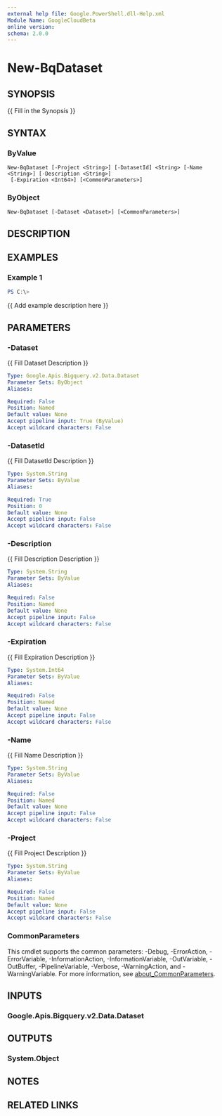 ```yaml
---
external help file: Google.PowerShell.dll-Help.xml
Module Name: GoogleCloudBeta
online version:
schema: 2.0.0
---
```


# New-BqDataset

## SYNOPSIS
{{ Fill in the Synopsis }}

## SYNTAX

### ByValue
```
New-BqDataset [-Project <String>] [-DatasetId] <String> [-Name <String>] [-Description <String>]
 [-Expiration <Int64>] [<CommonParameters>]
```

### ByObject
```
New-BqDataset [-Dataset <Dataset>] [<CommonParameters>]
```

## DESCRIPTION


## EXAMPLES

### Example 1
```powershell
PS C:\> 
```

{{ Add example description here }}

## PARAMETERS

### -Dataset
{{ Fill Dataset Description }}

```yaml
Type: Google.Apis.Bigquery.v2.Data.Dataset
Parameter Sets: ByObject
Aliases:

Required: False
Position: Named
Default value: None
Accept pipeline input: True (ByValue)
Accept wildcard characters: False
```

### -DatasetId
{{ Fill DatasetId Description }}

```yaml
Type: System.String
Parameter Sets: ByValue
Aliases:

Required: True
Position: 0
Default value: None
Accept pipeline input: False
Accept wildcard characters: False
```

### -Description
{{ Fill Description Description }}

```yaml
Type: System.String
Parameter Sets: ByValue
Aliases:

Required: False
Position: Named
Default value: None
Accept pipeline input: False
Accept wildcard characters: False
```

### -Expiration
{{ Fill Expiration Description }}

```yaml
Type: System.Int64
Parameter Sets: ByValue
Aliases:

Required: False
Position: Named
Default value: None
Accept pipeline input: False
Accept wildcard characters: False
```

### -Name
{{ Fill Name Description }}

```yaml
Type: System.String
Parameter Sets: ByValue
Aliases:

Required: False
Position: Named
Default value: None
Accept pipeline input: False
Accept wildcard characters: False
```

### -Project
{{ Fill Project Description }}

```yaml
Type: System.String
Parameter Sets: ByValue
Aliases:

Required: False
Position: Named
Default value: None
Accept pipeline input: False
Accept wildcard characters: False
```

### CommonParameters
This cmdlet supports the common parameters: -Debug, -ErrorAction, -ErrorVariable, -InformationAction, -InformationVariable, -OutVariable, -OutBuffer, -PipelineVariable, -Verbose, -WarningAction, and -WarningVariable. For more information, see [about_CommonParameters](http://go.microsoft.com/fwlink/?LinkID=113216).

## INPUTS

### Google.Apis.Bigquery.v2.Data.Dataset

## OUTPUTS

### System.Object
## NOTES

## RELATED LINKS
